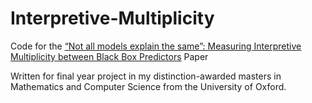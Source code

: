 # Interpretive-Multiplicity
Code for the [“Not all models explain the same”: Measuring Interpretive Multiplicity between Black Box Predictors](https://1drv.ms/b/s!AkOdOY9RBr28hKZdaF5uCXpdTVveIw?e=bclEbo) Paper 

Written for final year project in my distinction-awarded masters in Mathematics and Computer Science from the University of Oxford.
